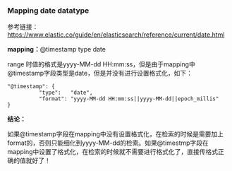 ### Mapping date datatype

参考链接：https://www.elastic.co/guide/en/elasticsearch/reference/current/date.html

**mapping：**@timestamp type date

 range 时值的格式是yyyy-MM-dd HH:mm:ss，但是由于mapping中@timestamp字段类型是date，但是并没有进行设置格式化，如下：

```
"@timestamp": {
          "type":   "date",
          "format": "yyyy-MM-dd HH:mm:ss||yyyy-MM-dd||epoch_millis"
}
```

**结论：**

如果@timestamp字段在mapping中没有设置格式化，在检索的时候是需要加上format的，否则只能细化到yyyy-MM-dd的检索。如果@timestmp字段在mapping中设置了格式化，在检索的时候就不需要进行格式化了，直接传格式正确的值就好了！



